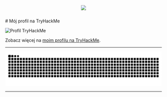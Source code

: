 <h1 align="center">
    <img src="https://readme-typing-svg.herokuapp.com?font=Fira+Code&pause=1000&center=true&vCenter=true&random=false&width=435&lines=I'm+Krysti4n" />
</h1>
# Mój profil na TryHackMe

![Profil TryHackMe](https://tryhackme.com/api/v2/badges/public-profile?userPublicId=4664729)

Zobacz więcej na [moim profilu na TryHackMe](https://tryhackme.com/profiles/4664729).

<hr/>

  <img src="https://raw.githubusercontent.com/xKrysti4n/xKrysti4n/output/github-contribution-grid-snake-dark.svg" alt="Snake animation" />

<hr/>

